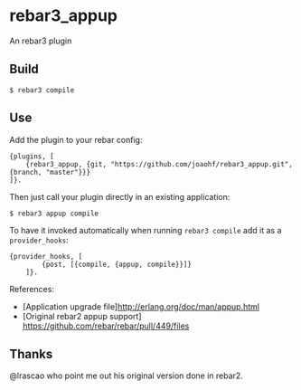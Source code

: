 rebar3_appup
============

An rebar3 plugin


Build
-----

    $ rebar3 compile

Use
---

Add the plugin to your rebar config:

    {plugins, [
        {rebar3_appup, {git, "https://github.com/joaohf/rebar3_appup.git", {branch, "master"}}}
    ]}.

Then just call your plugin directly in an existing application:

    $ rebar3 appup compile

To have it invoked automatically when running `rebar3 compile` add it as a `provider_hooks`:

```
{provider_hooks, [
        {post, [{compile, {appup, compile}}]}
    ]}.
```

References:

* [Application upgrade file]http://erlang.org/doc/man/appup.html
* [Original rebar2 appup support] https://github.com/rebar/rebar/pull/449/files

Thanks
------

@lrascao who point me out his original version done in rebar2.

